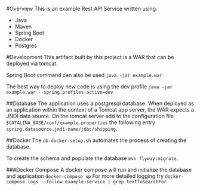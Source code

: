 #Overview
This is an example Rest API Service written using:
- Java
- Maven
- Spring Boot
- Docker
- Postgres

#Development
This artifact built by this project is a WAR that can be deployed via tomcat.

Spring Boot command can also be used `java -jar example.war`

The best way to deploy new code is using the dev profile `java -jar example.war --spring.profiles-active=dev`

##Database
The application uses a postgresql database. 
When deployed as an application within the context of a Tomcat app server, 
the WAR expects a JNDI data source. On the tomcat server add to the configuration 
file `$CATALINA_BASE/conf/example.properties` 
the following entry `spring.datasource.jndi-name/jdbc/shipping`.

##Docker
The `db-docker-setup.sh` automates the process of creating the database.

To create the schema and populate the database `mvn flyway:migrate`.

###Docker Compose
A docker compose will run and initialize the database and application `docker-compose up`
For more detailed logging try `docker-compose logs --follow example-service | grep textToSearchFor`